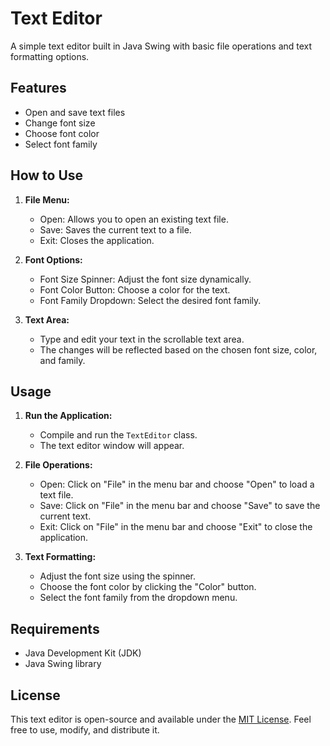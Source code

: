 # Text Editor

A simple text editor built in Java Swing with basic file operations and text formatting options.

## Features

- Open and save text files
- Change font size
- Choose font color
- Select font family

## How to Use

1. **File Menu:**
   - Open: Allows you to open an existing text file.
   - Save: Saves the current text to a file.
   - Exit: Closes the application.

2. **Font Options:**
   - Font Size Spinner: Adjust the font size dynamically.
   - Font Color Button: Choose a color for the text.
   - Font Family Dropdown: Select the desired font family.

3. **Text Area:**
   - Type and edit your text in the scrollable text area.
   - The changes will be reflected based on the chosen font size, color, and family.

## Usage

1. **Run the Application:**
   - Compile and run the `TextEditor` class.
   - The text editor window will appear.

2. **File Operations:**
   - Open: Click on "File" in the menu bar and choose "Open" to load a text file.
   - Save: Click on "File" in the menu bar and choose "Save" to save the current text.
   - Exit: Click on "File" in the menu bar and choose "Exit" to close the application.

3. **Text Formatting:**
   - Adjust the font size using the spinner.
   - Choose the font color by clicking the "Color" button.
   - Select the font family from the dropdown menu.

## Requirements

- Java Development Kit (JDK)
- Java Swing library

## License

This text editor is open-source and available under the [MIT License](LICENSE). Feel free to use, modify, and distribute it.
